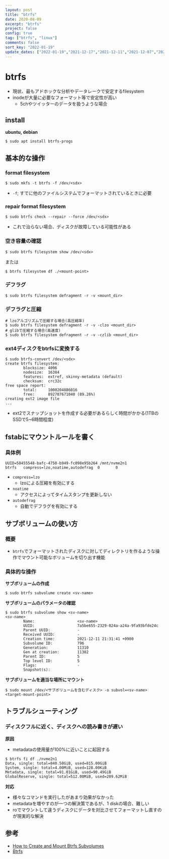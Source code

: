 ```yaml
---
layout: post
title: "btrfs"
date: 2020-08-09
excerpt: "btrfs"
project: false
config: true
tag: ["btrfs", "linux"]
comments: false
sort_key: "2022-01-19"
update_dates: ["2022-01-19","2021-12-17","2021-12-11","2021-12-07","2020-08-09"]
---
```


# btrfs
 - 現状、最もアドホックな分析やデータレークで安定するfilesystem
 - inodeが大量に必要なフォーマット等で安定性が高い
   - 5chやツイッターのデータを扱うような場合

## install

**ubuntu, debian**  
```console
$ sudo apt install btrfs-progs
```

## 基本的な操作

### format filesystem 

```console
$ sudo mkfs -t btrfs -f /dev/<sdx>
```
 - `-f`; すでに他のファイルシステムでフォーマットされているときに必要

### repair format filesystem

```console
$ sudo btrfs check --repair --force /dev/<sdx>
```

 - これで治らない場合、ディスクが故障している可能性がある

### 空き容量の確認

```console
$ sudo btrfs filesystem show /dev/<sdx>
```
または
```console
$ btrfs filesystem df ./<mount-point>
```

### デフラグ

```console
$ sudo btrfs filesystem defragment -r -v <mount_dir>
```

### デフラグと圧縮

```console
# lzoアルゴリズムで圧縮する場合(高圧縮率)
$ sudo btrfs filesystem defragment -r -v -clzo <mount_dir>
# glibで圧縮する場合(高速度)
$ sudo btrfs filesystem defragment -r -v -czlib <mount_dir>
```

### ext4ディスクをbtrfsに変換する

```console
$ sudo btrfs-convert /dev/<sdx>
create btrfs filesystem:
        blocksize: 4096
        nodesize:  16384
        features:  extref, skinny-metadata (default)
        checksum:  crc32c
free space report:
        total:     1000204886016
        free:      892787671040 (89.26%)
creating ext2 image file
...
```
 - ext2でスナップショットを作成する必要があるらしく時間がかかる(1TBのSSDで5~6時間程度)

## fstabにマウントルールを書く

### 具体例

```config
UUID=58455548-bafc-4750-b949-fc098e95b264 /mnt/nvme2n1            btrfs   compress=lzo,noatime,autodefrag  0       0
```
 - `compress=lzo`
   - lzoによる圧縮を有効にする
 - `noatime`
   - アクセスによってタイムスタンプを更新しない
 - `autodefrag`
   - 自動でデフラグを有効にする


## サブボリュームの使い方

### 概要
 - `btrfs`でフォーマットされたディスクに対してディレクトリを作るような操作でマウント可能なボリュームを切り出す機能

### 具体的な操作

**サブボリュームの作成**  
```console
$ sudo btrfs subvolume create <sv-name>
```

**サブボリュームのパラメータの確認**  
```console
$ sudo btrfs subvolume show <sv-name>
<sv-name>
        Name:                   <sv-name>
        UUID:                   7a5be655-2329-024a-a24a-9fa93bfde24c
        Parent UUID:            -
        Received UUID:          -
        Creation time:          2021-12-11 21:31:41 +0900
        Subvolume ID:           796
        Generation:             11310
        Gen at creation:        11302
        Parent ID:              5
        Top level ID:           5
        Flags:                  -
        Snapshot(s):
```

**サブボリュームを適当な場所にマウント**  
```console
$ sudo mount /dev/<サブボリュームを含むディスク> -o subvol=<sv-name> <target-mount-point>
```

## トラブルシューティング

### ディスクフルに近く、ディスクへの読み書きが遅い

**原因**  
 - metadataの使用量が100%に近いことに起因する

```console
$ btrfs fi df ./nvme2n1
Data, single: total=840.50GiB, used=815.00GiB
System, single: total=4.00MiB, used=128.00KiB
Metadata, single: total=91.01GiB, used=90.49GiB
GlobalReserve, single: total=512.00MiB, used=209.62MiB
```

**対応**  
 - 様々なコマンドを実行したがあまり効果がなかった
 - metadataを増やすのが一つの解決策であるが、1 diskの場合、難しい
 - roでマウントして違うディスクにデータを対比させてフォーマットし直すのが現実的な解決


## 参考
 - [How to Create and Mount Btrfs Subvolumes](https://linuxhint.com/create-mount-btrfs-subvolumes/)
 - [Btrfs](https://wiki.archlinux.jp/index.php/Btrfs)
